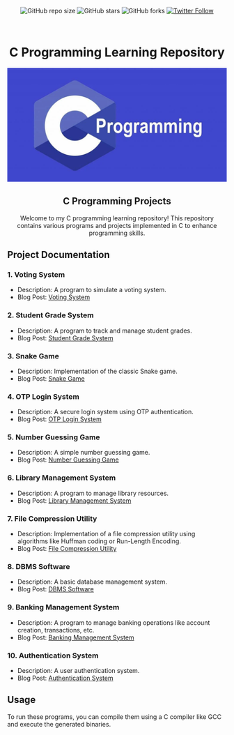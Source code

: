 <div align="center">

![GitHub repo size](https://img.shields.io/github/repo-size/codeaashu/C-Projects)
  ![GitHub stars](https://img.shields.io/github/stars/codeaashu/C-Projects?style=social)
  ![GitHub forks](https://img.shields.io/github/forks/codeaashu/C-Projects?style=social)
[![Twitter Follow](https://img.shields.io/twitter/follow/warrior_aashuu?style=social)](https://twitter.com/intent/follow?screen_name=warrior_aashuu)

<br />
  <h1 align="center">C Programming Learning Repository</h1>
  
  <img src="./cover.jpg" />

  <h2 align="center">C Programming Projects</h2>

Welcome to my C programming learning repository! This repository contains various programs and projects implemented in C to enhance programming skills.

</div>

## 
## Project Documentation

### 1. Voting System

- Description: A program to simulate a voting system.
- Blog Post: [Voting System](https://codeaashu.hashnode.dev/building-a-voting-system-in-c)

### 2. Student Grade System

- Description: A program to track and manage student grades.
- Blog Post: [Student Grade System](https://codeaashu.hashnode.dev/building-a-student-grade-tracker-in-c)

### 3. Snake Game

- Description: Implementation of the classic Snake game.
- Blog Post: [Snake Game](https://codeaashu.hashnode.dev/creating-a-simple-snake-game-in-c)

### 4. OTP Login System

- Description: A secure login system using OTP authentication.
- Blog Post: [OTP Login System](https://codeaashu.hashnode.dev/building-an-otp-based-login-system-in-c)

### 5. Number Guessing Game

- Description: A simple number guessing game.
- Blog Post: [Number Guessing Game](https://codeaashu.hashnode.dev/building-a-number-guessing-game-in-c)

### 6. Library Management System

- Description: A program to manage library resources.
- Blog Post: [Library Management System](https://codeaashu.hashnode.dev/building-a-library-management-system-in-c)

### 7. File Compression Utility

- Description: Implementation of a file compression utility using algorithms like Huffman coding or Run-Length Encoding.
- Blog Post: [File Compression Utility](https://codeaashu.hashnode.dev/understanding-huffman-coding-in-c)

### 8. DBMS Software

- Description: A basic database management system.
- Blog Post: [DBMS Software](https://codeaashu.hashnode.dev/simple-database-management-in-c)

### 9. Banking Management System

- Description: A program to manage banking operations like account creation, transactions, etc.
- Blog Post: [Banking Management System](https://codeaashu.hashnode.dev/building-a-basic-banking-system-in-c)

### 10. Authentication System

- Description: A user authentication system.
- Blog Post: [Authentication System](https://codeaashu.hashnode.dev/basic-user-authentication-system-in-c)

## Usage

To run these programs, you can compile them using a C compiler like GCC and execute the generated binaries.
